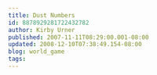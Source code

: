 ```yaml
---
title: Dust Numbers
id: 8878929281722432782
author: Kirby Urner
published: 2007-11-11T08:29:00.001-08:00
updated: 2008-12-10T07:38:49.154-08:00
blog: world_game
tags: 
---
```


